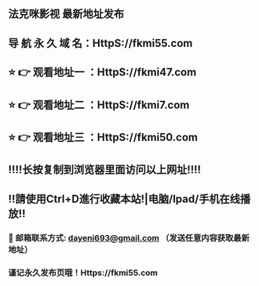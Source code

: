 ## 法克咪影视 最新地址发布 
## 导 航 永 久 域 名：HttpS://fkmi55.com
## ⭐️ 👉 观看地址一 ：HttpS://fkmi47.com
## ⭐️ 👉 观看地址二 ：HttpS://fkmi7.com
## ⭐️ 👉 观看地址三 ：HttpS://fkmi50.com
## ‼️‼️长按复制到浏览器里面访问以上网址‼️‼️
## ‼️請使用Ctrl+D進行收藏本站!|电脑/Ipad/手机在线播放‼️
### 📧 邮箱联系方式: dayeni693@gmail.com （发送任意内容获取最新地址）
### 谨记永久发布页哦！Https://fkmi55.com
